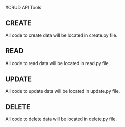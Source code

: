 #CRUD API Tools

## CREATE
All code to create data will be located in create.py file. 

## READ
All code to read data will be located in read.py file. 

## UPDATE 
All code to update data will be located in update.py file. 

## DELETE
All code to delete data will be located in delete.py file. 
